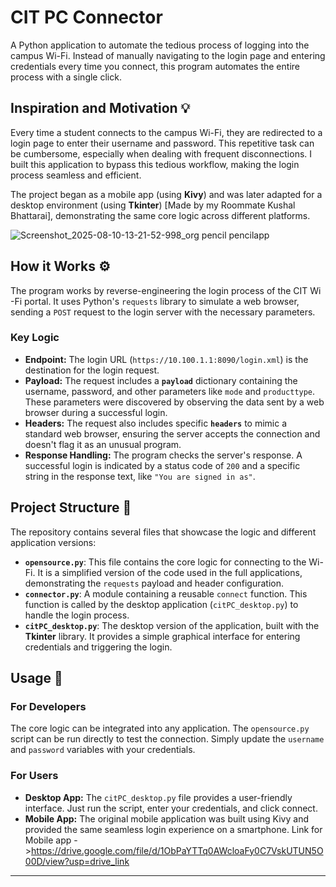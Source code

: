 # CIT PC Connector

A Python application to automate the tedious process of logging into the campus Wi-Fi. Instead of manually navigating to the login page and entering credentials every time you connect, this program automates the entire process with a single click.

## Inspiration and Motivation 💡

Every time a student connects to the campus Wi-Fi, they are redirected to a login page to enter their username and password. This repetitive task can be cumbersome, especially when dealing with frequent disconnections. I built this application to bypass this tedious workflow, making the login process seamless and efficient.

The project began as a mobile app (using **Kivy**) and was later adapted for a desktop environment (using **Tkinter**) [Made by my Roommate Kushal Bhattarai], demonstrating the same core logic across different platforms.


![Screenshot_2025-08-10-13-21-52-998_org pencil pencilapp](https://github.com/user-attachments/assets/664523d1-80d6-491c-b857-e59bfba59ae6)

## How it Works ⚙️

The program works by reverse-engineering the login process of the CIT Wi -Fi portal. It uses Python's `requests` library to simulate a web browser, sending a `POST` request to the login server with the necessary parameters.

### Key Logic

-   **Endpoint:** The login URL (`https://10.100.1.1:8090/login.xml`) is the destination for the login request.
-   **Payload:** The request includes a **`payload`** dictionary containing the username, password, and other parameters like `mode` and `producttype`. These parameters were discovered by observing the data sent by a web browser during a successful login.
-   **Headers:** The request also includes specific **`headers`** to mimic a standard web browser, ensuring the server accepts the connection and doesn't flag it as an unusual program.
-   **Response Handling:** The program checks the server's response. A successful login is indicated by a status code of `200` and a specific string in the response text, like `"You are signed in as"`.

## Project Structure 📁

The repository contains several files that showcase the logic and different application versions:

-   **`opensource.py`**: This file contains the core logic for connecting to the Wi-Fi. It is a simplified version of the code used in the full applications, demonstrating the `requests` payload and header configuration.
-   **`connector.py`**: A module containing a reusable `connect` function. This function is called by the desktop application (`citPC_desktop.py`) to handle the login process.
-   **`citPC_desktop.py`**: The desktop version of the application, built with the **Tkinter** library. It provides a simple graphical interface for entering credentials and triggering the login.

## Usage 🚀

### For Developers

The core logic can be integrated into any application. The `opensource.py` script can be run directly to test the connection. Simply update the `username` and `password` variables with your credentials.

### For Users

-   **Desktop App:** The `citPC_desktop.py` file provides a user-friendly interface. Just run the script, enter your credentials, and click connect.
-   **Mobile App:** The original mobile application was built using Kivy and provided the same seamless login experience on a smartphone. Link for Mobile app ->https://drive.google.com/file/d/1ObPaYTTq0AWcloaFy0C7VskUTUN5O00D/view?usp=drive_link

---

